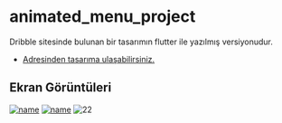 # animated_menu_project

Dribble sitesinde bulunan bir tasarımın flutter ile yazılmış versiyonudur.
- [Adresinden tasarıma ulaşabilirsiniz.](https://dribbble.com/shots/6351511-Menu-and-Dashboard/attachments/6351511-Menu-and-Dashboard?mode=media)


## Ekran Görüntüleri

[![name](http://ahmetbalkan.com.tr/app/111.jpg)]()
[![name](http://ahmetbalkan.com.tr/app/222.jpg)]()
![22](https://user-images.githubusercontent.com/48199986/178214366-82f3e2b6-6261-4a50-97d0-5226e9166e03.gif)

